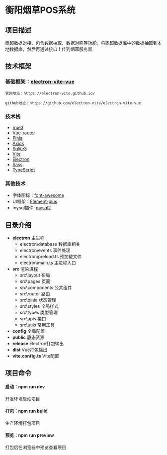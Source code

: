 # 衡阳烟草POS系统

## 项目描述

商超数据对接，包含数据抽取、数据对照等功能，将商超数据库中的数据抽取到本地数据库，然后再通过接口上传到烟草服务器

## 技术框架

### **基础框架：[electron-vite-vue](https://github.com/electron-vite/electron-vite-vue)**

    官网地址：https://electron-vite.github.io/

    github地址：https://github.com/electron-vite/electron-vite-vue

### 技术栈

* [Vue3](https://cn.vuejs.org/)
* [Vue-router](https://router.vuejs.org/zh/)
* [Pinia](https://pinia.vuejs.org/zh/getting-started.html)
* [Axios](https://www.axios-http.cn/)
* [Sqlite3](https://github.com/TryGhost/node-sqlite3)
* [Vite](https://cn.vitejs.dev/)
* [Electron](https://www.electronjs.org/zh/docs/latest/)
* [Sass](https://www.sass.hk/)
* [TypeScript](https://www.tslang.cn/index.html)

### 其他技术

* 字体图标：[font-awesome](https://fontawesome.dashgame.com/)
* UI框架：[Element-plus](https://element-plus.org/zh-CN/component/button.html)
* mysql插件: [mysql2](https://github.com/sidorares/node-mysql2/tree/master/documentation/zh-cn)

## 目录介绍

* **electron** 主进程
  * electron\database 数据库相关
  * electron\events  事件处理
  * electron\preload.ts  预加载文件
  * electron\main.ts  主进程入口
* **src** 渲染进程
  * src\layout  布局
  * src\pages  页面
  * src\components 公共组件
  * src\router  路由
  * src\pinia  状态管理
  * src\styles  全局样式
  * src\types   类型管理
  * src\apis  接口
  * src\utils  常用工具
* **config** 全局配置
* **public** 静态资源
* **release** Electron打包输出
* **dist** Vue打包输出
* **vite.config.ts** Vite配置

## 项目命令

#### 启动：npm run dev

开发环境启动项目

#### 打包：npm run build

生产环境打包项目

#### 预览：npm run preview

打包后在浏览器中预览查看项目
